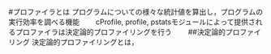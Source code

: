 #プロファイラとは
プログラムについての様々な統計値を算出し，プログラムの実行効率を調べる機能　　
cProfile, profile, pstatsモジュールによって提供されるプロファイラは決定論的プロファイリングを行う　　
##決定論的プロファイリング
決定論的プロファイリングとは，
